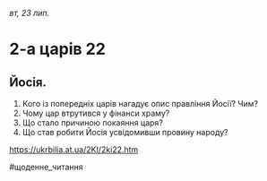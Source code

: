 
_вт, 23 лип._

# 2-а царів 22

## Йосія.
1. Кого із попередніх царів нагадує опис правління Йосії? Чим?
2. Чому цар втрутився у фінанси храму?
3. Що стало причиною покаяння царя?
4. Що став робити Йосія усвідомивши провину народу?

https://ukrbilia.at.ua/2KI/2ki22.htm 

#щоденне_читання

